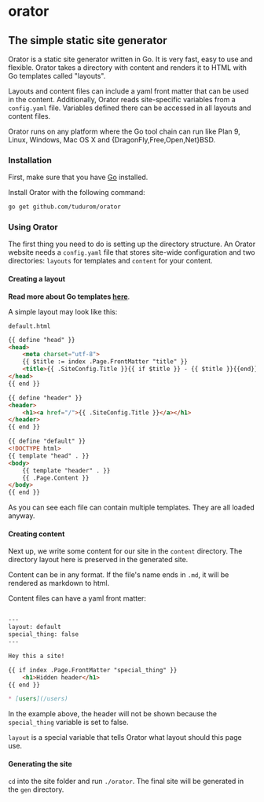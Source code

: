 # orator

## The simple static site generator

Orator is a static site generator written in Go. It is very fast, easy to use
and flexible. Orator takes a directory with content and renders it to HTML with
Go templates called "layouts".

Layouts and content files can include a yaml front matter that can be used in
the content. Additionally, Orator reads site-specific variables from a
`config.yaml` file. Variables defined there can be accessed in all layouts and
content files.

Orator runs on any platform where the Go tool chain can run like Plan 9, Linux, Windows,
Mac OS X and {DragonFly,Free,Open,Net}BSD.

### Installation

First, make sure that you have [Go](https://golang.org) installed.

Install Orator with the following command:

```bash
go get github.com/tudurom/orator
```

### Using Orator

The first thing you need to do is setting up the directory structure.
An Orator website needs a `config.yaml` file that stores site-wide configuration
and two directories: `layouts` for templates and `content` for your content.

#### Creating a layout

**Read more about Go templates [here](https://golang.org/pkg/text/template/)**.

A simple layout may look like this:

`default.html`

```html
{{ define "head" }}
<head>
	<meta charset="utf-8">
	{{ $title := index .Page.FrontMatter "title" }}
	<title>{{ .SiteConfig.Title }}{{ if $title }} - {{ $title }}{{end}}</title>
</head>
{{ end }}

{{ define "header" }}
<header>
	<h1><a href="/">{{ .SiteConfig.Title }}</a></h1>
</header>
{{ end }}

{{ define "default" }}
<!DOCTYPE html>
{{ template "head" . }}
<body>
	{{ template "header" . }}
	{{ .Page.Content }}
</body>
{{ end }}
```

As you can see each file can contain multiple templates. They are all loaded
anyway.

#### Creating content

Next up, we write some content for our site in the `content` directory. The
directory layout here is preserved in the generated site.

Content can be in any format. If the file's name ends in `.md`, it will be
rendered as markdown to html.

Content files can have a yaml front matter:

```markdown

---
layout: default
special_thing: false
---

Hey this a site!

{{ if index .Page.FrontMatter "special_thing" }}
	<h1>Hidden header</h1>
{{ end }}

* [users](/users)

```

In the example above, the header will not be shown because the
`special_thing` variable is set to false.

`layout` is a special variable that tells Orator what layout should this page
use.

#### Generating the site

`cd` into the site folder and run `./orator`. The final site will be generated
in the `gen` directory.
